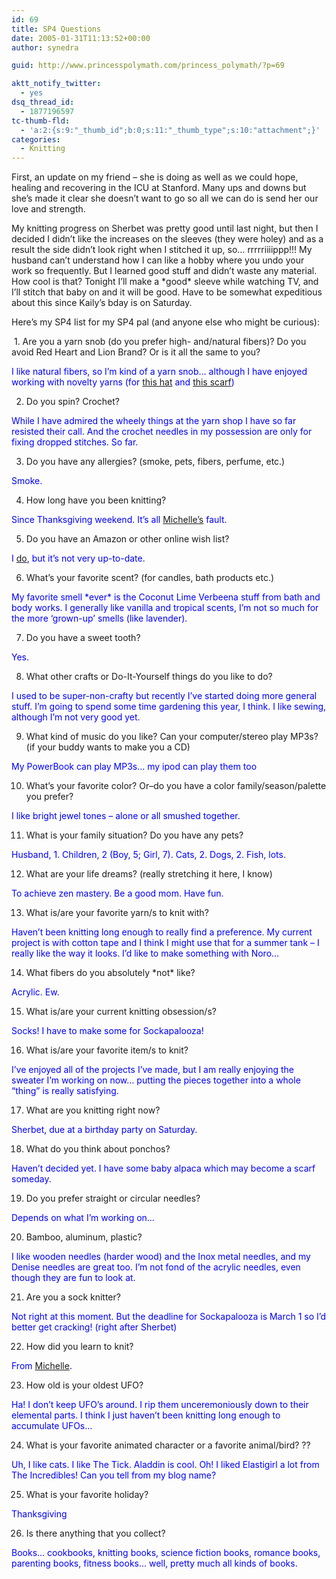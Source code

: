 ```yaml
---
id: 69
title: SP4 Questions
date: 2005-01-31T11:13:52+00:00
author: synedra

guid: http://www.princesspolymath.com/princess_polymath/?p=69

aktt_notify_twitter:
  - yes
dsq_thread_id:
  - 1877196597
tc-thumb-fld:
  - 'a:2:{s:9:"_thumb_id";b:0;s:11:"_thumb_type";s:10:"attachment";}'
categories:
  - Knitting
---
```

First, an update on my friend &#8211; she is doing as well as we could hope, healing and recovering in the ICU at Stanford. Many ups and downs but she&#8217;s made it clear she doesn&#8217;t want to go so all we can do is send her our love and strength.
  
My knitting progress on Sherbet was pretty good until last night, but then I decided I didn&#8217;t like the increases on the sleeves (they were holey) and as a result the side didn&#8217;t look right when I stitched it up, so&#8230; rrrrriiiippp!!! My husband can&#8217;t understand how I can like a hobby where you undo your work so frequently. But I learned good stuff and didn&#8217;t waste any material. How cool is that? Tonight I&#8217;ll make a \*good\* sleeve while watching TV, and I&#8217;ll stitch that baby on and it will be good. Have to be somewhat expeditious about this since Kaily&#8217;s bday is on Saturday.
  
Here&#8217;s my SP4 list for my SP4 pal (and anyone else who might be curious):
  
 1. Are you a yarn snob (do you prefer high- and/natural fibers)? Do you avoid Red Heart and Lion Brand? Or is it all the same to you? 
  
<font color=blue>I like natural fibers, so I&#8217;m kind of a yarn snob&#8230; although I have enjoyed working with novelty yarns (for [this hat](http://www.perlgoddess.com/blog/archives/2004/12/a_finished_obje.html) and [this scarf](http://www.perlgoddess.com/blog/archives/2004/12/ribbon_yarn_sca.html))</font>
  
2. Do you spin? Crochet?
  
<font color=blue>While I have admired the wheely things at the yarn shop I have so far resisted their call. And the crochet needles in my possession are only for fixing dropped stitches. So far. </font>
  
3. Do you have any allergies? (smoke, pets, fibers, perfume, etc.)
  
<font color=blue>Smoke.</font>
  
4. How long have you been knitting?
  
<font color=blue>Since Thanksgiving weekend. It&#8217;s all [Michelle&#8217;s](http://fickleknitterfiend.domestigirl.com) fault.</font>
  
5. Do you have an Amazon or other online wish list?
  
<font color=blue>I [do](http://www.amazon.com/gp/registry/registry.html/104-4923576-5665505?%5Fencoding=UTF8&id=1UYZQR4LWMTPC), but it&#8217;s not very up-to-date. </font>
  
6. What&#8217;s your favorite scent? (for candles, bath products etc.)
  
<font color=blue>My favorite smell \*ever\* is the Coconut Lime Verbeena stuff from bath and body works. I generally like vanilla and tropical scents, I&#8217;m not so much for the more &#8216;grown-up&#8217; smells (like lavender).</font>
  
7. Do you have a sweet tooth?
  
<font color=blue>Yes.</font>
  
8. What other crafts or Do-It-Yourself things do you like to do?
  
<font color=blue>I used to be super-non-crafty but recently I&#8217;ve started doing more general stuff. I&#8217;m going to spend some time gardening this year, I think. I like sewing, although I&#8217;m not very good yet.</font>
  
9. What kind of music do you like? Can your computer/stereo play MP3s? (if your buddy wants to make you a CD) 
  
<font color=blue>My PowerBook can play MP3s&#8230; my ipod can play them too </font>
  
10. What&#8217;s your favorite color? Or&#8211;do you have a color family/season/palette you prefer?
  
<font color=blue>I like bright jewel tones &#8211; alone or all smushed together.</font>
  
11. What is your family situation? Do you have any pets?
  
<font color=blue>Husband, 1. Children, 2 (Boy, 5; Girl, 7). Cats, 2. Dogs, 2. Fish, lots.</font>
  
12. What are your life dreams? (really stretching it here, I know)
  
<font color=blue>To achieve zen mastery. Be a good mom. Have fun.</font>
  
13. What is/are your favorite yarn/s to knit with?
  
<font color=blue>Haven&#8217;t been knitting long enough to really find a preference. My current project is with cotton tape and I think I might use that for a summer tank &#8211; I really like the way it looks. I&#8217;d like to make something with Noro&#8230;</font>
  
14. What fibers do you absolutely \*not\* like? 
  
<font color=blue>Acrylic. Ew.</font>
  
15. What is/are your current knitting obsession/s? 
  
<font color=blue>Socks! I have to make some for Sockapalooza!</font>
  
16. What is/are your favorite item/s to knit?
  
<font color=blue>I&#8217;ve enjoyed all of the projects I&#8217;ve made, but I am really enjoying the sweater I&#8217;m working on now&#8230; putting the pieces together into a whole &#8220;thing&#8221; is really satisfying.</font>
  
17. What are you knitting right now?
  
<font color=blue>Sherbet, due at a birthday party on Saturday.</font>
  
18. What do you think about ponchos? 
  
<font color=blue>Haven&#8217;t decided yet. I have some baby alpaca which may become a scarf someday.</font>
  
19. Do you prefer straight or circular needles?
  
<font color=blue>Depends on what I&#8217;m working on&#8230;</font>
  
20. Bamboo, aluminum, plastic?
  
<font color=blue>I like wooden needles (harder wood) and the Inox metal needles, and my Denise needles are great too. I&#8217;m not fond of the acrylic needles, even though they are fun to look at.</font>
  
21. Are you a sock knitter?
  
<font color=blue>Not right at this moment. But the deadline for Sockapalooza is March 1 so I&#8217;d better get cracking! (right after Sherbet)</font>
  
22. How did you learn to knit?
  
<font color=blue>From [Michelle](http://fickleknitterfiend.blogspot.com/).</font>
  
23. How old is your oldest UFO?
  
<font color=blue>Ha! I don&#8217;t keep UFO&#8217;s around. I rip them unceremoniously down to their elemental parts. I think I just haven&#8217;t been knitting long enough to accumulate UFOs&#8230;</font>
  
24. What is your favorite animated character or a favorite animal/bird? ??
  
<font color=blue>Uh, I like cats. I like The Tick. Aladdin is cool. Oh! I liked Elastigirl a lot from The Incredibles! Can you tell from my blog name?</font>
  
25. What is your favorite holiday?
  
<font color=blue>Thanksgiving</font>
  
26. Is there anything that you collect?
  
<font color=blue>Books&#8230; cookbooks, knitting books, science fiction books, romance books, parenting books, fitness books&#8230; well, pretty much all kinds of books.</font>